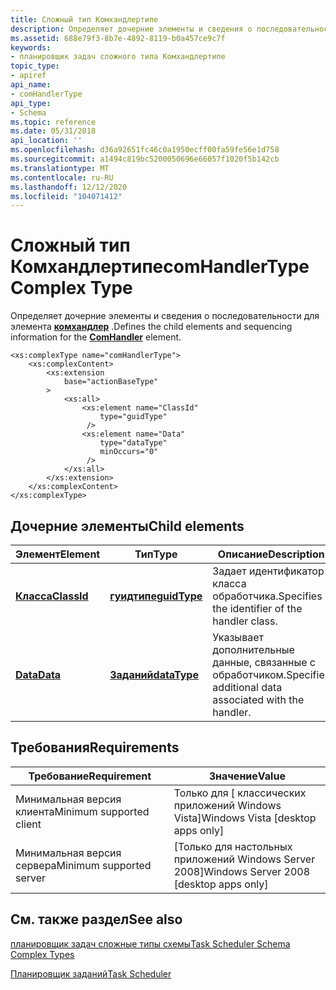 ```yaml
---
title: Сложный тип Комхандлертипе
description: Определяет дочерние элементы и сведения о последовательности для элемента Комхандлер.
ms.assetid: 688e79f3-8b7e-4892-8119-b0a457ce9c7f
keywords:
- планировщик задач сложного типа Комхандлертипе
topic_type:
- apiref
api_name:
- comHandlerType
api_type:
- Schema
ms.topic: reference
ms.date: 05/31/2018
api_location: ''
ms.openlocfilehash: d36a92651fc46c0a1950ecff00fa59fe56e1d758
ms.sourcegitcommit: a1494c819bc5200050696e66057f1020f5b142cb
ms.translationtype: MT
ms.contentlocale: ru-RU
ms.lasthandoff: 12/12/2020
ms.locfileid: "104071412"
---
```

# <a name="comhandlertype-complex-type"></a><span data-ttu-id="46632-104">Сложный тип Комхандлертипе</span><span class="sxs-lookup"><span data-stu-id="46632-104">comHandlerType Complex Type</span></span>

<span data-ttu-id="46632-105">Определяет дочерние элементы и сведения о последовательности для элемента [**комхандлер**](taskschedulerschema-comhandler-actiongroup-element.md) .</span><span class="sxs-lookup"><span data-stu-id="46632-105">Defines the child elements and sequencing information for the [**ComHandler**](taskschedulerschema-comhandler-actiongroup-element.md) element.</span></span>

``` syntax
<xs:complexType name="comHandlerType">
    <xs:complexContent>
        <xs:extension
            base="actionBaseType"
        >
            <xs:all>
                <xs:element name="ClassId"
                    type="guidType"
                 />
                <xs:element name="Data"
                    type="dataType"
                    minOccurs="0"
                 />
            </xs:all>
        </xs:extension>
    </xs:complexContent>
</xs:complexType>
```

## <a name="child-elements"></a><span data-ttu-id="46632-106">Дочерние элементы</span><span class="sxs-lookup"><span data-stu-id="46632-106">Child elements</span></span>



| <span data-ttu-id="46632-107">Элемент</span><span class="sxs-lookup"><span data-stu-id="46632-107">Element</span></span>                                                               | <span data-ttu-id="46632-108">Тип</span><span class="sxs-lookup"><span data-stu-id="46632-108">Type</span></span>                                                         | <span data-ttu-id="46632-109">Описание</span><span class="sxs-lookup"><span data-stu-id="46632-109">Description</span></span>                                                        |
|-----------------------------------------------------------------------|--------------------------------------------------------------|--------------------------------------------------------------------|
| [<span data-ttu-id="46632-110">**Класса**</span><span class="sxs-lookup"><span data-stu-id="46632-110">**ClassId**</span></span>](taskschedulerschema-classid-comhandlertype-element.md) | [<span data-ttu-id="46632-111">**гуидтипе**</span><span class="sxs-lookup"><span data-stu-id="46632-111">**guidType**</span></span>](taskschedulerschema-guidtype-simpletype.md)  | <span data-ttu-id="46632-112">Задает идентификатор класса обработчика.</span><span class="sxs-lookup"><span data-stu-id="46632-112">Specifies the identifier of the handler class.</span></span><br/>          |
| [<span data-ttu-id="46632-113">**Data**</span><span class="sxs-lookup"><span data-stu-id="46632-113">**Data**</span></span>](taskschedulerschema-data-comhandlertype-element.md)       | [<span data-ttu-id="46632-114">**Заданий**</span><span class="sxs-lookup"><span data-stu-id="46632-114">**dataType**</span></span>](taskschedulerschema-datatype-complextype.md) | <span data-ttu-id="46632-115">Указывает дополнительные данные, связанные с обработчиком.</span><span class="sxs-lookup"><span data-stu-id="46632-115">Specifies additional data associated with the handler.</span></span> <br/> |



## <a name="requirements"></a><span data-ttu-id="46632-116">Требования</span><span class="sxs-lookup"><span data-stu-id="46632-116">Requirements</span></span>



| <span data-ttu-id="46632-117">Требование</span><span class="sxs-lookup"><span data-stu-id="46632-117">Requirement</span></span> | <span data-ttu-id="46632-118">Значение</span><span class="sxs-lookup"><span data-stu-id="46632-118">Value</span></span> |
|-------------------------------------|------------------------------------------------------|
| <span data-ttu-id="46632-119">Минимальная версия клиента</span><span class="sxs-lookup"><span data-stu-id="46632-119">Minimum supported client</span></span><br/> | <span data-ttu-id="46632-120">Только для \[ классических приложений Windows Vista\]</span><span class="sxs-lookup"><span data-stu-id="46632-120">Windows Vista \[desktop apps only\]</span></span><br/>       |
| <span data-ttu-id="46632-121">Минимальная версия сервера</span><span class="sxs-lookup"><span data-stu-id="46632-121">Minimum supported server</span></span><br/> | <span data-ttu-id="46632-122">\[Только для настольных приложений Windows Server 2008\]</span><span class="sxs-lookup"><span data-stu-id="46632-122">Windows Server 2008 \[desktop apps only\]</span></span><br/> |



## <a name="see-also"></a><span data-ttu-id="46632-123">См. также раздел</span><span class="sxs-lookup"><span data-stu-id="46632-123">See also</span></span>

<dl> <dt>

[<span data-ttu-id="46632-124">планировщик задач сложные типы схемы</span><span class="sxs-lookup"><span data-stu-id="46632-124">Task Scheduler Schema Complex Types</span></span>](task-scheduler-schema-complex-types.md)
</dt> <dt>

[<span data-ttu-id="46632-125">Планировщик заданий</span><span class="sxs-lookup"><span data-stu-id="46632-125">Task Scheduler</span></span>](task-scheduler-start-page.md)
</dt> </dl>

 

 





